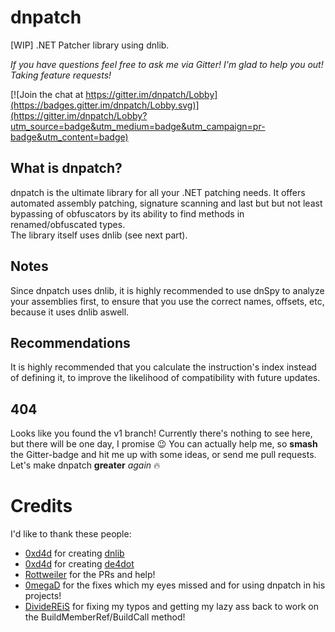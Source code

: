 # dnpatch
[WIP] .NET Patcher library using dnlib.

*If you have questions feel free to ask me via Gitter! I'm glad to help you out! Taking feature requests!*

[![Join the chat at https://gitter.im/dnpatch/Lobby](https://badges.gitter.im/dnpatch/Lobby.svg)](https://gitter.im/dnpatch/Lobby?utm_source=badge&utm_medium=badge&utm_campaign=pr-badge&utm_content=badge)

## What is dnpatch?
dnpatch is the ultimate library for all your .NET patching needs. It offers automated assembly patching, signature scanning and last but but not least bypassing of obfuscators by its ability to find methods in renamed/obfuscated types.  
The library itself uses dnlib (see next part).

## Notes
Since dnpatch uses dnlib, it is highly recommended to use dnSpy to analyze your assemblies first, to ensure that you use the correct names, offsets, etc, because it uses dnlib aswell.

## Recommendations
It is highly recommended that you calculate the instruction's index instead of defining it, to improve the likelihood of compatibility with future updates.

## 404
Looks like you found the v1 branch! Currently there's nothing to see here, but there will be one day, I promise 😉 You can actually help me, so **smash** the Gitter-badge and hit me up with some ideas, or send me pull requests.  
Let's make dnpatch **greater** *again* 🔥

# Credits
I'd like to thank these people:
* [0xd4d](https://github.com/0xd4d) for creating [dnlib](https://github.com/0xd4d/dnlib)
* [0xd4d](https://github.com/0xd4d) for creating [de4dot](https://github.com/0xd4d/de4dot)
* [Rottweiler](https://github.com/Rottweiler) for the PRs and help!
* [0megaD](https://github.com/0megaD) for the fixes which my eyes missed and for using dnpatch in his projects!
* [DivideREiS](https://github.com/dividereis) for fixing my typos and getting my lazy ass back to work on the BuildMemberRef/BuildCall method!
